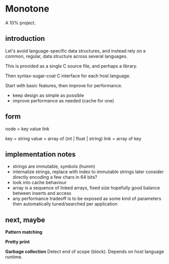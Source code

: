 # Monotone

A 10% project.

## introduction

Let's avoid language-specific data structures, and instead rely on a common, regular, data structure across several languages.

This is provided as a single C source file, and perhaps a library.

Then syntax-sugar-coat C interface for each host language.

Start with basic features, then improve for performance.

- keep design as simple as possible
- improve performance as needed (cache for one)

## form

node = key value link

key = string
value = array of (int | float | string) 
link = array of key


## implementation notes

- strings are immutable, symbols (humm)
- internalize strings, replace with index to immutable strings 
  later consider directly encoding a few chars in 64 bits?
- look into cache behaviour
- array is a sequence of linked arrays, fixed size
  hopefully good balance between inserts and access
- any performance tradeoff is to be exposed as some kind of parameters 
  then automatically tuned/searched per application

## next, maybe

**Pattern matching**

**Pretty print**

**Garbage collection** Detect end of scope (block). Depends on host language runtime.

